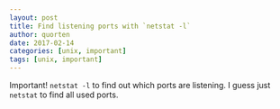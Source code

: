 ```yaml
---
layout: post
title: Find listening ports with `netstat -l`
author: quorten
date: 2017-02-14
categories: [unix, important]
tags: [unix, important]
---
```


Important!  `netstat -l` to find out which ports are listening.  I
guess just `netstat` to find all used ports.
